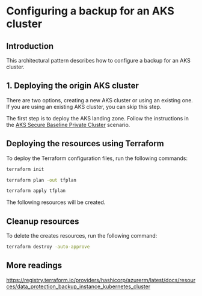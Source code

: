 # Configuring a backup for an AKS cluster

## Introduction

This architectural pattern describes how to configure a backup for an AKS cluster.

## 1. Deploying the origin AKS cluster

There are two options, creating a new AKS cluster or using an existing one. If you are using an existing AKS cluster, you can skip this step.

The first step is to deploy the AKS landing zone. Follow the instructions in the [AKS Secure Baseline Private Cluster](../AKS-Secure-Baseline-PrivateCluster) scenario.

## Deploying the resources using Terraform

To deploy the Terraform configuration files, run the following commands:

```sh
terraform init

terraform plan -out tfplan

terraform apply tfplan
```

The following resources will be created.

## Cleanup resources

To delete the creates resources, run the following command:

```sh
terraform destroy -auto-approve
```

## More readings

https://registry.terraform.io/providers/hashicorp/azurerm/latest/docs/resources/data_protection_backup_instance_kubernetes_cluster
